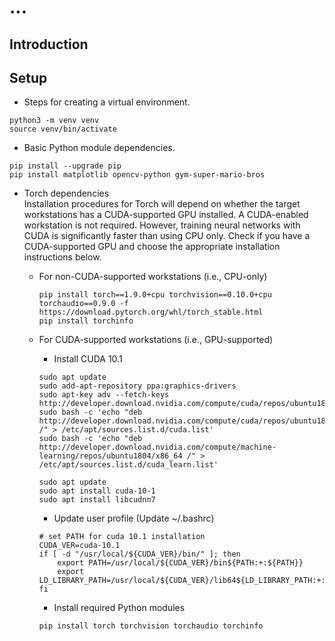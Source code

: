 # ...

## Introduction

## Setup
* Steps for creating a virtual environment.
```
python3 -m venv venv
source venv/bin/activate
```

* Basic Python module dependencies.
```
pip install --upgrade pip
pip install matplotlib opencv-python gym-super-mario-bros
```

* Torch dependencies  
  Installation procedures for Torch will depend on whether the target workstations has a CUDA-supported GPU installed. 
  A CUDA-enabled workstation is not required. However, training neural networks with CUDA is significantly faster than 
  using CPU only. Check if you have a CUDA-supported GPU and choose the appropriate installation instructions below.
    * For non-CUDA-supported workstations (i.e., CPU-only)
        ```
        pip install torch==1.9.0+cpu torchvision==0.10.0+cpu torchaudio==0.9.0 -f https://download.pytorch.org/whl/torch_stable.html
        pip install torchinfo
        ```

    * For CUDA-supported workstations (i.e., GPU-supported)
        * Install CUDA 10.1
        ```
        sudo apt update
        sudo add-apt-repository ppa:graphics-drivers
        sudo apt-key adv --fetch-keys  http://developer.download.nvidia.com/compute/cuda/repos/ubuntu1804/x86_64/7fa2af80.pub
        sudo bash -c 'echo "deb http://developer.download.nvidia.com/compute/cuda/repos/ubuntu1804/x86_64 /" > /etc/apt/sources.list.d/cuda.list'
        sudo bash -c 'echo "deb http://developer.download.nvidia.com/compute/machine-learning/repos/ubuntu1804/x86_64 /" > /etc/apt/sources.list.d/cuda_learn.list'
        
        sudo apt update
        sudo apt install cuda-10-1
        sudo apt install libcudnn7
        ```
        * Update user profile (Update ~/.bashrc)
        ```
        # set PATH for cuda 10.1 installation
        CUDA_VER=cuda-10.1
        if [ -d "/usr/local/${CUDA_VER}/bin/" ]; then
            export PATH=/usr/local/${CUDA_VER}/bin${PATH:+:${PATH}}
            export LD_LIBRARY_PATH=/usr/local/${CUDA_VER}/lib64${LD_LIBRARY_PATH:+:${LD_LIBRARY_PATH}}
        fi
        ```
        * Install required Python modules
        ```
        pip install torch torchvision torchaudio torchinfo
        ```